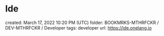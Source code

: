 # Ide

created: March 17, 2022 10:20 PM (UTC)
folder: BOOKMRKS-MTHRFCKR / DEV-MTHRFCKR / Developer
tags: developer
url: https://ide.onelang.io